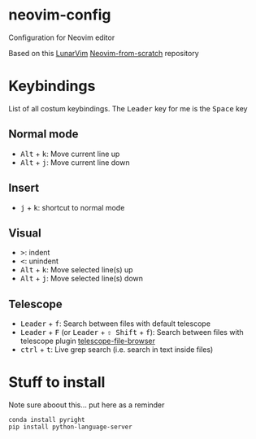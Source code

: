 # neovim-config
Configuration for Neovim editor

Based on this [LunarVim](https://github.com/LunarVim) [Neovim-from-scratch](https://github.com/LunarVim/Neovim-from-scratch) repository

# Keybindings
List of all costum keybindings.
The <kbd>Leader</kbd> key for me is the <kbd>Space</kbd> key 

## Normal mode
* <kbd>Alt</kbd> + <kbd>k</kbd>: Move current line up
* <kbd>Alt</kbd> + <kbd>j</kbd>: Move current line down

## Insert
* <kbd>j</kbd> + <kbd>k</kbd>: shortcut to normal mode

## Visual
* <kbd>></kbd>: indent
* <kbd><</kbd>: unindent
* <kbd>Alt</kbd> + <kbd>k</kbd>: Move selected line(s) up
* <kbd>Alt</kbd> + <kbd>j</kbd>: Move selected line(s) down

## Telescope
* <kbd>Leader</kbd> + <kbd>f</kbd>: Search between files with default telescope
* <kbd>Leader</kbd> + <kbd>F</kbd> (or <kbd>Leader</kbd> + <kbd>⇧ Shift</kbd> + <kbd>f</kbd>): Search between files with telescope plugin [telescope-file-browser](https://github.com/nvim-telescope/telescope-file-browser.nvim)
* <kbd>ctrl</kbd> + <kbd>t</kbd>: Live grep search (i.e. search in text inside files)

# Stuff to install
Note sure aboout this... put here as a reminder

```
conda install pyright
pip install python-language-server
```

